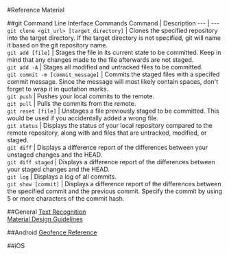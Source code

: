 #Reference Material

##git Command Line Interface Commands
Command | Description
--- | ---
`git clone <git_url> [target_directory]` | Clones the specified repository into the target directory. If the target directory is not specified, git will name it based on the git repository name.  
`git add [file]` | Stages the file in its current state to be committed. Keep in mind that any changes made to the file afterwards are not staged.  
`git add -A` | Stages all modified and untracked files to be committed.  
`git commit -m [commit_message]` | Commits the staged files with a specifed commit message. Since the message will most likely contain spaces, don't forget to wrap it in quotation marks.  
`git push` | Pushes your local commits to the remote.  
`git pull` | Pulls the commits from the remote.  
`git reset [file]` | Unstages a file previously staged to be committed. This would be used if you accidentally added a wrong file.  
`git status` | Displays the status of your local repository compared to the remote repository, along with and files that are untracked, modified, or staged.  
`git diff` | Displays a difference report of the differences between your unstaged changes and the HEAD.  
`git diff staged` | Displays a difference report of the differences between your staged changes and the HEAD.  
`git log` | Displays a log of all commits.  
`git show [commit]` | Displays a difference report of the differences between the specified commit and the previous commit. Specify the commit by using 5 or more characters of the commit hash.  

##General
[Text Recognition](https://developers.google.com/vision/text-overview)  
[Material Design Guidelines](https://material.io/guidelines/)

##Android
[Geofence Reference](https://developer.android.com/training/location/geofencing.html)

##iOS
